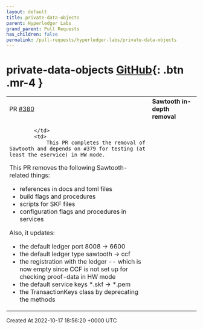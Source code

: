 ```yaml
---
layout: default
title: private-data-objects
parent: Hyperledger Labs
grand_parent: Pull Requests
has_children: false
permalink: /pull-requests/hyperledger-labs/private-data-objects
---
```


# private-data-objects <span class="fs-3 right-align">[GitHub](https://github.com/hyperledger-labs/private-data-objects){: .btn .mr-4 }</span>


<div>
    <table>
        <tr>
            <td>
                PR <a href="https://github.com/hyperledger-labs/private-data-objects/pull/380" class=".btn">#380</a>
            </td>
            <td>
                <b>
                    Sawtooth in-depth removal
                </b>
            </td>
        </tr>
        <tr>
            <td>
                
            </td>
            <td>
                This PR completes the removal of Sawtooth and depends on #379 for testing (at least the eservice) in HW mode.

This PR removes the following Sawtooth-related things:
- references in docs and toml files
- build flags and procedures
- scripts for SKF files
- configuration flags and procedures in services

Also, it updates:
- the default ledger port 8008 -> 6600
- the default ledger type sawtooth -> ccf
- the registration with the ledger -- which is now empty since CCF is not set up for checking proof-data in HW mode
- the default service keys *.skf -> *.pem
- the TransactionKeys class by deprecating the methods
            </td>
        </tr>
    </table>
    <div class="right-align">
        Created At 2022-10-17 18:56:20 +0000 UTC
    </div>
</div>

